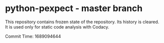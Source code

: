 # python-pexpect - master branch

This repository contains frozen state of the repository.
Its history is cleared. It is used only for static code
analysis with Codacy.

Commit Time: 1689094644